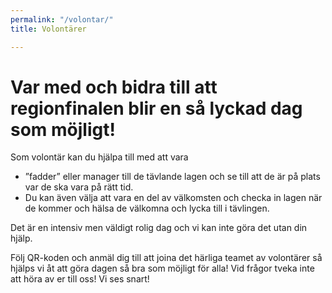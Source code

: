 ```yaml
---
permalink: "/volontar/"
title: Volontärer

---
```

# Var med och bidra till att regionfinalen blir en så lyckad dag som möjligt!

Som volontär kan du hjälpa till med att vara 

* ”fadder” eller manager till de tävlande lagen och se till att de är på plats var de ska vara på rätt tid.
* Du kan även välja att vara en del av välkomsten och checka in lagen när de kommer och hälsa de välkomna och lycka till i tävlingen.

Det är en intensiv men väldigt rolig dag och vi kan inte göra det utan din hjälp.

Följ QR-koden och anmäl dig till att joina det härliga teamet av volontärer så hjälps vi åt att göra dagen så bra som möjligt för alla! Vid frågor tveka inte att höra av er till oss! Vi ses snart!
